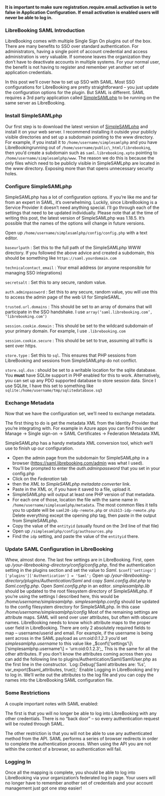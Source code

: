 **It is important to make sure registration.require.email.activation is set to false in Application Configuration. If
email activation is enabled users will never be able to log in.**

### LibreBooking SAML Introduction

LibreBooking comes with multiple Single Sign On
plugins out of the box. There are many benefits to SSO over standard authentication. For administrators, having a single
point of account credential and access administration is very valuable. If someone leaves the organization they don’t
have to deactivate accounts in multiple systems. For your normal user, the benefit is not having to register and
remember yet another set of application credentials. 

In this post we’ll cover how to set up SSO with SAML. Most SSO
configurations for LibreBooking are pretty straightforward – you just update the configuration options for the plugin.
But SAML is different. SAML requires a 3rd party application
called [SimpleSAMLphp](http://web.archive.org/web/20210303172340/https://simplesamlphp.org/) to be running on the same
server as LibreBooking.

### Install SimpleSAMLphp

Our first step is to download the latest version
of [SimpleSAMLphp](http://web.archive.org/web/20210303172340/https://simplesamlphp.org/) and install it on your web
server. I recommend installing it outside your publicly visible directories and set up a subdomain pointing to the
www directory. For example, if you install it to `/home/username/simplesamlphp` and you have LibreBookingrunning out of
`/home/username/public\_html/librebooking`, then you’d create a subdomain such as `saml.librebooking.xpto` pointing to
`/home/username/simplesamlphp/www`. The reason we do this is because the only files which need to be publicly visible in
SimpleSAMLphp are located in the www directory. Exposing more than that opens unnecessary security holes.

### Configure SimpleSAMLphp

SimpleSAMLphp has a lot of configuration options. If you’re like me and far from an expert in SAML, it’s overwhelming.
Luckily, since LibreBooking is a Service Provider it doesn’t need anything special. I’ll go through each of the settings
that need to be updated individually. Please note that at the time of writing this post, the latest version of
SimpleSAMLphp was 1.18.5. It’s possible that the names of the options will change in future versions.

Open up `/home/username/simplesamlphp/config/config.php` with a text editor.

`baseurlpath`
: Set this to the full path of the SimpleSAMLphp WWW directory. If you followed the above advice and created a
subdomain, this should be something like `https://saml.yourdomain.com`

`technicalcontact_email`
: Your email address  (or anyone responsible for managing SSO integrations)

`secretsalt`
: Set this to any secure, random value.

`auth.adminpassword`
: Set this to any secure, random value, you will use this to access the admin page of the web UI for SimpleSAML.

`trusted.url.domains`
: This should be set to an array of domains that will participate in the SSO
handshake. I use `array(‘saml.librebooking.com’, ‘librebooking.com’)`

`session.cookie.domain`
: This should be set to the wildcard subdomain of your primary domain. For example, I use `.librebooking.com`

`session.cookie.secure`
: This should be set to true, assuming all traffic is sent over https.

`store.type`
: Set this to `sql`. This ensures that PHP sessions
from LibreBooking and sessions from SimpleSAMLphp do not conflict.

`store.sql.dsn`
: should be set to a writable location for the sqlite database. You **must** have SQLite support in PHP enabled for this
to work. Alternatively, you can set up
any PDO supported database to store session data. Since I use SQLite, I have this set to something
like `sqlite:/home/username/tmp/sqlitedatabase.sq3`

### Exchange Metadata

Now that we have the configuration set, we’ll need to exchange metadata.

The first thing to do is get the metadata XML
from the Identity Provider that you’re integrating with. For example in Azure apps you can find this under Manage ->
Single sign-on -> SAML Certificates -> Federation Metadata XML

SimpleSAMLphp has a handy metadata XML conversion tool, which
we’ll use to finish up our configuration.

* Open the admin page from the subdomain for SimpleSAMLphp in a
  browser (https://saml.librebooking.com/admin was what I used).
* You’ll be prompted to enter the _auth.adminpassword_ that you set in your config.php
* Click on the _Federation_ tab
* then the _XML to SimpleSAMLphp metadata converter_ link. 
* Paste in the XML or, if you have it saved to a file, upload it. 
* SimpleSAMLphp will output at least one PHP version of that
  metadata. 
* For each one of those, location the file with the same name in `/home/username/simplesamlphp/metadata`. The
  most common files it tells you to update will be `saml20-idp-remote.php` or `shib13-idp-remote.php` Delete everything except the
  opening php tag, then paste in the output from SimpleSAMLphp. 
* Copy the value of the `entityid` (usually found on the 3rd
  line of that file)
* Open up `/simplesamlphp/config/authsources.php`
* Find the `idp` setting, and paste the value of the `entityid` there.

### Update SAML Configuration in LibreBooking

Whew, almost done. The last few settings are in LibreBooking. First, open up
_/your-librebooking-directory/config/config.php_, find the authentication setting in the plugins section and set the
value to _Saml_. `$conf['settings']['plugins']['Authentication'] = 'Saml';` Open up
_/your-librebooking-directory/plugins/Authentication/Saml_ and copy _Saml.config.dist.php_ to _Saml.config.php_. Open
_Saml.config.php_ in an editor. _simplesamlphp.lib_ should be updated to the root filesystem directory of SimpleSAMLphp.
If you’re using the settings I described here, this would be _/home/username/simplesamlphp_. _simplesamlphp.config_
should be updated to the config filesystem directory for SimpleSAMLphp. In this case
_/home/username/simplesamlphp/config_ Most of the remaining settings are attribute maps. SAML will send over user
attributes, but often with obscure names. LibreBooking needs to know which attribute maps to the proper user field in
LibreBooking. There are only 2 absolutely required fields to map – username/userid and email. For example, if the
username is being sent across in the SAML payload as _urn:oid:0.1.2.3_ you’d set _simplesamlphp.username_ to this value
like _$conf\[‘settings’\]\[‘simplesamlphp.username’\] = ‘urn:oid:0.1.2.3’;_ This is the same for all the other
attributes. If you don’t know the attributes coming across then you can add the following line to
plugins/Authentication/Saml/SamlUser.php as the first line in the
constructor. `Log::Debug('Saml attributes are: %s', var_export($saml_attributes, true));` Enable Logging in LibreBooking
and try to log in. We’ll write out the attributes to the log file and you can copy the names into the LibreBooking SAML
configuration file.

### Some Restrictions

A couple important notes with SAML enabled:

The first is that you will no longer be able to log into LibreBooking with
any other credentials. There is no “back door” – so every authentication request will be routed through SAML. 

The other restriction is that you will not be able to use any authenticated method from the API. SAML performs a series of browser
redirects in order to complete the authentication process. When using the API you are not within the context of a
browser, so authentication will fail.

### Logging In

Once all the mapping is complete, you should be able to log into LibreBooking via your organization’s federated log in
page. Your users will no longer have to remember another set of credentials and your account management just got one
step easier!
